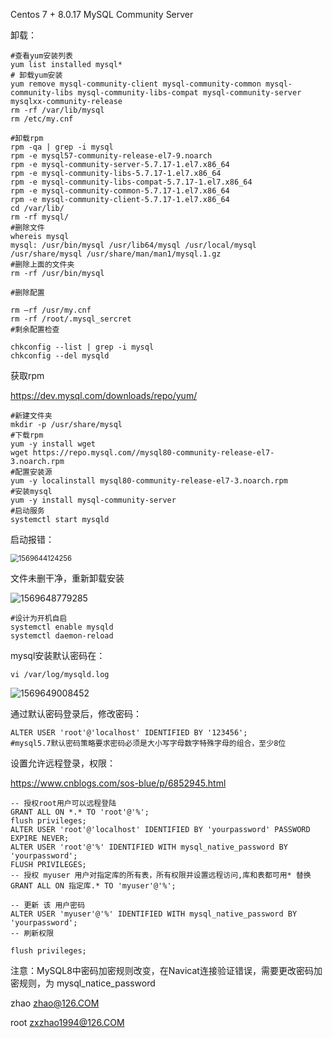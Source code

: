 Centos 7 + 8.0.17 MySQL Community Server

卸载：

```shell
#查看yum安装列表
yum list installed mysql*
# 卸载yum安装
yum remove mysql-community-client mysql-community-common mysql-community-libs mysql-community-libs-compat mysql-community-server mysqlxx-community-release
rm -rf /var/lib/mysql  
rm /etc/my.cnf

#卸载rpm
rpm -qa | grep -i mysql
rpm -e mysql57-community-release-el7-9.noarch
rpm -e mysql-community-server-5.7.17-1.el7.x86_64
rpm -e mysql-community-libs-5.7.17-1.el7.x86_64
rpm -e mysql-community-libs-compat-5.7.17-1.el7.x86_64
rpm -e mysql-community-common-5.7.17-1.el7.x86_64
rpm -e mysql-community-client-5.7.17-1.el7.x86_64
cd /var/lib/  
rm -rf mysql/
#删除文件
whereis mysql
mysql: /usr/bin/mysql /usr/lib64/mysql /usr/local/mysql /usr/share/mysql /usr/share/man/man1/mysql.1.gz
#删除上面的文件夹
rm -rf /usr/bin/mysql

#删除配置

rm –rf /usr/my.cnf
rm -rf /root/.mysql_sercret
#剩余配置检查

chkconfig --list | grep -i mysql
chkconfig --del mysqld
```





获取rpm

https://dev.mysql.com/downloads/repo/yum/



```shell
#新建文件夹
mkdir -p /usr/share/mysql
#下载rpm
yum -y install wget
wget https://repo.mysql.com//mysql80-community-release-el7-3.noarch.rpm
#配置安装源
yum -y localinstall mysql80-community-release-el7-3.noarch.rpm 
#安装mysql
yum -y install mysql-community-server
#启动服务
systemctl start mysqld
```

启动报错：

<img src="C:\Users\admin\AppData\Roaming\Typora\typora-user-images\1569644124256.png" alt="1569644124256" style="zoom:80%;" />

文件未删干净，重新卸载安装

![1569648779285](C:\Users\admin\AppData\Roaming\Typora\typora-user-images\1569648779285.png)

```shell
#设计为开机自启
systemctl enable mysqld
systemctl daemon-reload
```

mysql安装默认密码在：

```shell
vi /var/log/mysqld.log
```

![1569649008452](C:\Users\admin\AppData\Roaming\Typora\typora-user-images\1569649008452.png)

通过默认密码登录后，修改密码：

```shell
ALTER USER 'root'@'localhost' IDENTIFIED BY '123456';
#mysql5.7默认密码策略要求密码必须是大小写字母数字特殊字母的组合，至少8位
```

设置允许远程登录，权限：

https://www.cnblogs.com/sos-blue/p/6852945.html

```mysql
-- 授权root用户可以远程登陆
GRANT ALL ON *.* TO 'root'@'%';
flush privileges;
ALTER USER 'root'@'localhost' IDENTIFIED BY 'yourpassword' PASSWORD EXPIRE NEVER; 
ALTER USER 'root'@'%' IDENTIFIED WITH mysql_native_password BY 'yourpassword';
FLUSH PRIVILEGES; 
-- 授权 myuser 用户对指定库的所有表，所有权限并设置远程访问,库和表都可用* 替换
GRANT ALL ON 指定库.* TO 'myuser'@'%';

-- 更新 该 用户密码
ALTER USER 'myuser'@'%' IDENTIFIED WITH mysql_native_password BY 'yourpassword'; 
-- 刷新权限

flush privileges;
```

注意：MySQL8中密码加密规则改变，在Navicat连接验证错误，需要更改密码加密规则，为 mysql_natice_password

zhao   zhao@126.COM

root	zxzhao1994@126.COM

